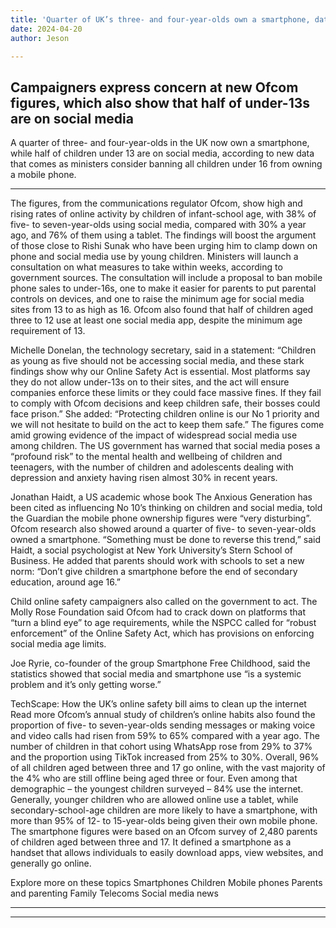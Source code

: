```yaml
---
title: 'Quarter of UK’s three- and four-year-olds own a smartphone, data shows'
date: 2024-04-20
author: Jeson

---
```


## Campaigners express concern at new Ofcom figures, which also show that half of under-13s are on social media

A quarter of three- and four-year-olds in the UK now own a smartphone, while half of children under 13 are on social media, according to new data that comes as ministers consider banning all children under 16 from owning a mobile phone.

---
 The figures, from the communications regulator Ofcom, show high and rising rates of online activity by children of infant-school age, with 38% of five- to seven-year-olds using social media, compared with 30% a year ago, and 76% of them using a tablet. The findings will boost the argument of those close to Rishi Sunak who have been urging him to clamp down on phone and social media use by young children. Ministers will launch a consultation on what measures to take within weeks, according to government sources. The consultation will include a proposal to ban mobile phone sales to under-16s, one to make it easier for parents to put parental controls on devices, and one to raise the minimum age for social media sites from 13 to as high as 16. Ofcom also found that half of children aged three to 12 use at least one social media app, despite the minimum age requirement of 13. 

Michelle Donelan, the technology secretary, said in a statement: “Children as young as five should not be accessing social media, and these stark findings show why our Online Safety Act is essential. Most platforms say they do not allow under-13s on to their sites, and the act will ensure companies enforce these limits or they could face massive fines. If they fail to comply with Ofcom decisions and keep children safe, their bosses could face prison.” She added: “Protecting children online is our No 1 priority and we will not hesitate to build on the act to keep them safe.” The figures come amid growing evidence of the impact of widespread social media use among children. The US government has warned that social media poses a “profound risk” to the mental health and wellbeing of children and teenagers, with the number of children and adolescents dealing with depression and anxiety having risen almost 30% in recent years. 

Jonathan Haidt, a US academic whose book The Anxious Generation has been cited as influencing No 10’s thinking on children and social media, told the Guardian the mobile phone ownership figures were “very disturbing”. Ofcom research also showed around a quarter of five- to seven-year-olds owned a smartphone. “Something must be done to reverse this trend,” said Haidt, a social psychologist at New York University’s Stern School of Business. He added that parents should work with schools to set a new norm: “Don’t give children a smartphone before the end of secondary education, around age 16.” 

Child online safety campaigners also called on the government to act. The Molly Rose Foundation said Ofcom had to crack down on platforms that “turn a blind eye” to age requirements, while the NSPCC called for “robust enforcement” of the Online Safety Act, which has provisions on enforcing social media age limits. 

Joe Ryrie, co-founder of the group Smartphone Free Childhood, said the statistics showed that social media and smartphone use “is a systemic problem and it’s only getting worse.” 

TechScape: How the UK’s online safety bill aims to clean up the internet Read more Ofcom’s annual study of children’s online habits also found the proportion of five- to seven-year-olds sending messages or making voice and video calls had risen from 59% to 65% compared with a year ago. The number of children in that cohort using WhatsApp rose from 29% to 37% and the proportion using TikTok increased from 25% to 30%. Overall, 96% of all children aged between three and 17 go online, with the vast majority of the 4% who are still offline being aged three or four. Even among that demographic – the youngest children surveyed – 84% use the internet. Generally, younger children who are allowed online use a tablet, while secondary-school-age children are more likely to have a smartphone, with more than 95% of 12- to 15-year-olds being given their own mobile phone. The smartphone figures were based on an Ofcom survey of 2,480 parents of children aged between three and 17. It defined a smartphone as a handset that allows individuals to easily download apps, view websites, and generally go online. 

Explore more on these topics Smartphones Children Mobile phones Parents and parenting Family Telecoms Social media news

---
---
